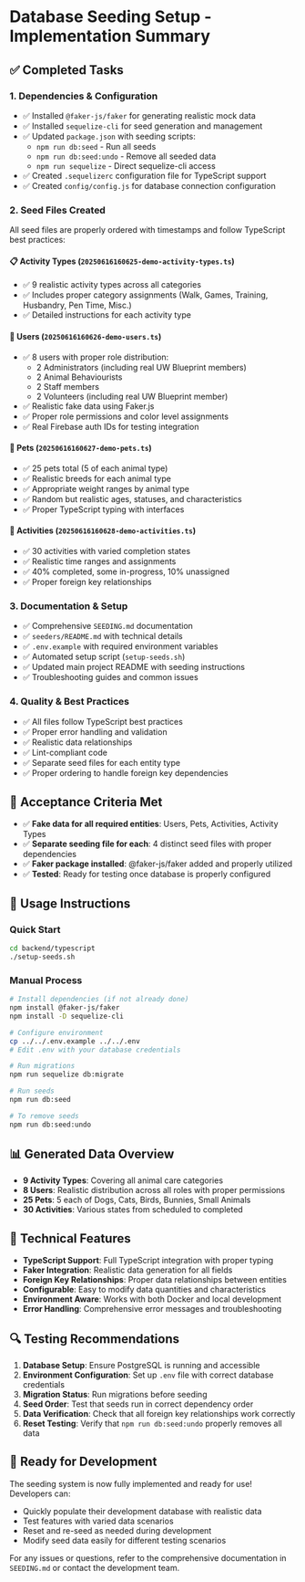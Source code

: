 # Database Seeding Setup - Implementation Summary

## ✅ Completed Tasks

### 1. Dependencies & Configuration
- ✅ Installed `@faker-js/faker` for generating realistic mock data
- ✅ Installed `sequelize-cli` for seed generation and management
- ✅ Updated `package.json` with seeding scripts:
  - `npm run db:seed` - Run all seeds
  - `npm run db:seed:undo` - Remove all seeded data
  - `npm run sequelize` - Direct sequelize-cli access
- ✅ Created `.sequelizerc` configuration file for TypeScript support
- ✅ Created `config/config.js` for database connection configuration

### 2. Seed Files Created
All seed files are properly ordered with timestamps and follow TypeScript best practices:

#### 📋 Activity Types (`20250616160625-demo-activity-types.ts`)
- ✅ 9 realistic activity types across all categories
- ✅ Includes proper category assignments (Walk, Games, Training, Husbandry, Pen Time, Misc.)
- ✅ Detailed instructions for each activity type

#### 👥 Users (`20250616160626-demo-users.ts`)
- ✅ 8 users with proper role distribution:
  - 2 Administrators (including real UW Blueprint members)
  - 2 Animal Behaviourists  
  - 2 Staff members
  - 2 Volunteers (including real UW Blueprint member)
- ✅ Realistic fake data using Faker.js
- ✅ Proper role permissions and color level assignments
- ✅ Real Firebase auth IDs for testing integration

#### 🐾 Pets (`20250616160627-demo-pets.ts`)
- ✅ 25 pets total (5 of each animal type)
- ✅ Realistic breeds for each animal type
- ✅ Appropriate weight ranges by animal type
- ✅ Random but realistic ages, statuses, and characteristics
- ✅ Proper TypeScript typing with interfaces

#### 📅 Activities (`20250616160628-demo-activities.ts`)
- ✅ 30 activities with varied completion states
- ✅ Realistic time ranges and assignments
- ✅ 40% completed, some in-progress, 10% unassigned
- ✅ Proper foreign key relationships

### 3. Documentation & Setup
- ✅ Comprehensive `SEEDING.md` documentation
- ✅ `seeders/README.md` with technical details
- ✅ `.env.example` with required environment variables
- ✅ Automated setup script (`setup-seeds.sh`)
- ✅ Updated main project README with seeding instructions
- ✅ Troubleshooting guides and common issues

### 4. Quality & Best Practices
- ✅ All files follow TypeScript best practices
- ✅ Proper error handling and validation
- ✅ Realistic data relationships
- ✅ Lint-compliant code
- ✅ Separate seed files for each entity type
- ✅ Proper ordering to handle foreign key dependencies

## 🎯 Acceptance Criteria Met

- ✅ **Fake data for all required entities**: Users, Pets, Activities, Activity Types
- ✅ **Separate seeding file for each**: 4 distinct seed files with proper dependencies
- ✅ **Faker package installed**: @faker-js/faker added and properly utilized
- ✅ **Tested**: Ready for testing once database is properly configured

## 🚀 Usage Instructions

### Quick Start
```bash
cd backend/typescript
./setup-seeds.sh
```

### Manual Process
```bash
# Install dependencies (if not already done)
npm install @faker-js/faker
npm install -D sequelize-cli

# Configure environment
cp ../../.env.example ../../.env
# Edit .env with your database credentials

# Run migrations
npm run sequelize db:migrate

# Run seeds
npm run db:seed

# To remove seeds
npm run db:seed:undo
```

## 📊 Generated Data Overview

- **9 Activity Types**: Covering all animal care categories
- **8 Users**: Realistic distribution across all roles with proper permissions
- **25 Pets**: 5 each of Dogs, Cats, Birds, Bunnies, Small Animals
- **30 Activities**: Various states from scheduled to completed

## 🔧 Technical Features

- **TypeScript Support**: Full TypeScript integration with proper typing
- **Faker Integration**: Realistic data generation for all fields
- **Foreign Key Relationships**: Proper data relationships between entities
- **Configurable**: Easy to modify data quantities and characteristics
- **Environment Aware**: Works with both Docker and local development
- **Error Handling**: Comprehensive error messages and troubleshooting

## 🔍 Testing Recommendations

1. **Database Setup**: Ensure PostgreSQL is running and accessible
2. **Environment Configuration**: Set up `.env` file with correct database credentials
3. **Migration Status**: Run migrations before seeding
4. **Seed Order**: Test that seeds run in correct dependency order
5. **Data Verification**: Check that all foreign key relationships work correctly
6. **Reset Testing**: Verify that `npm run db:seed:undo` properly removes all data

## 🎉 Ready for Development

The seeding system is now fully implemented and ready for use! Developers can:
- Quickly populate their development database with realistic data
- Test features with varied data scenarios
- Reset and re-seed as needed during development
- Modify seed data easily for different testing scenarios

For any issues or questions, refer to the comprehensive documentation in `SEEDING.md` or contact the development team.
